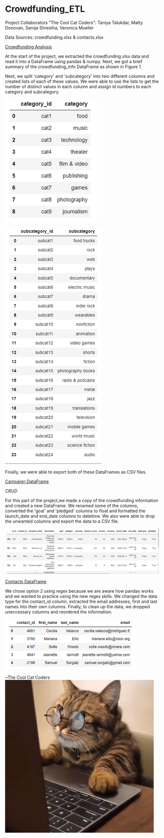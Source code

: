 # Crowdfunding_ETL

Project Collaborators "The Cool Cat Coders": Taniya Talukdar, Matty Donovan, Saroja Shrestha, Veronica Mueller


Data Sources: crowdfunding.xlsx & contacts.xlsx

<ins>Crowdfunding Analysis</ins> 


At the start of the project, we extracted the crowdfunding.xlsx data and read it into a DataFrame using pandas & numpy. Next, we got a brief summary of the crowdfunding_info DataFrame as shown in Figure 1.

Next, we split 'category' and 'subcategory' into two different columns and created lists of each of these values. We were able to use the lists to get the number of distinct values in each column and assign id numbers to each category and subcategory.

![Figure 2](Images/Figure_2.png)

![Figure 3](Images/Figure_3.png)

Finally, we were able to export both of these DataFrames as CSV files.

<ins>Campaign DataFrame</ins>


*CRUD*

For this part of the project,we made a copy of the crowdfunding information and created a new DataFrame. We renamed some of the columns, converted the 'goal' and 'pledged' columns to float and formatted the launch_date and end_date columns to datetime. We also were able to drop the unwanted columns and export the data to a CSV file.

![Figure 4](Images/Figure_4.png)

<ins>Contacts DataFrame</ins>

We chose option 2 using regex because we are aware how pandas works and we wanted to practice using the new regex skills. We changed the data type for the contact_id column, extracted the email addresses, first and last names into their own columns. Finally, to clean up the data, we dropped uneccessary columns and reordered the information.

![Figure 5](Images/Figure_5.png)

~The Cool Cat Coders
![Cool Cat Coders:)](Images/cat_on_computer.jpg)
